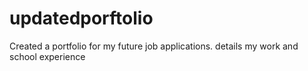 # updatedporftolio
Created a portfolio for my future job applications. details my work and school experience
